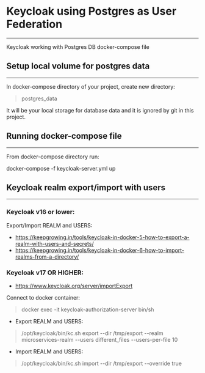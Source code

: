# Keycloak using Postgres as User Federation

---

Keycloak working with Postgres DB docker-compose file

## Setup local volume for postgres data

---

In docker-compose directory of your project, create new directory:
> postgres_data

It will be your local storage for database data and it is ignored by git in this project.

## Running docker-compose file

---

From docker-compose directory run:

docker-compose -f keycloak-server.yml up

## Keycloak realm export/import with users

---

### Keycloak v16 or lower:

Export/Import REALM and USERS:

- https://keepgrowing.in/tools/keycloak-in-docker-5-how-to-export-a-realm-with-users-and-secrets/
- https://keepgrowing.in/tools/keycloak-in-docker-6-how-to-import-realms-from-a-directory/

### Keycloak v17 OR HIGHER:

- https://www.keycloak.org/server/importExport

Connect to docker container:
> docker exec -it keycloak-authorization-server bin/sh

- Export REALM and USERS:

> /opt/keycloak/bin/kc.sh export --dir /tmp/export --realm microservices-realm --users different_files --users-per-file
> 10

- Import REALM and USERS:

> /opt/keycloak/bin/kc.sh import --dir /tmp/export --override true
